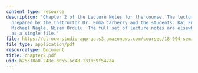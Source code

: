 ```yaml
---
content_type: resource
description: 'Chapter 2 of the Lecture Notes for the course. The lecture notes were
  prepared by the Instructor Dr. Emma Carberry and the students: Kai Fung, David Glasser,
  Michael Nagle, Nizam Ordulu. The full set of lecture notes are elsewhere available
  as a single file.'
file: https://ol-ocw-studio-app-qa.s3.amazonaws.com/courses/18-994-seminar-in-geometry-fall-2004/b25318a0248ed0556c48131a59f547aa_chapter2.pdf
file_type: application/pdf
resourcetype: Document
title: chapter2.pdf
uid: b25318a0-248e-d055-6c48-131a59f547aa
---
```

